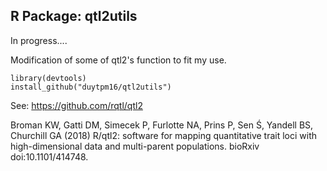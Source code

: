 ## R Package: qtl2utils

In progress....

Modification of some of qtl2's function to fit my use. 

    library(devtools)
    install_github("duytpm16/qtl2utils")






See: https://github.com/rqtl/qtl2

Broman KW, Gatti DM, Simecek P, Furlotte NA, Prins P, Sen Ś, Yandell BS, Churchill GA (2018) 
R/qtl2: software for mapping quantitative trait loci with high-dimensional data and multi-parent populations. 
bioRxiv doi:10.1101/414748.
